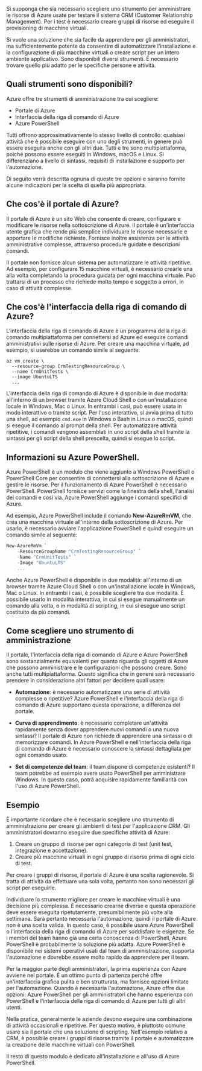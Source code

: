 Si supponga che sia necessario scegliere uno strumento per amministrare le risorse di Azure usate per testare il sistema CRM (Customer Relationship Management). Per i test è necessario creare gruppi di risorse ed eseguire il provisioning di macchine virtuali.

Si vuole una soluzione che sia facile da apprendere per gli amministratori, ma sufficientemente potente da consentire di automatizzare l'installazione e la configurazione di più macchine virtuali o creare script per un intero ambiente applicativo. Sono disponibili diversi strumenti. È necessario trovare quello più adatto per le specifiche persone e attività.

## <a name="what-tools-are-available"></a>Quali strumenti sono disponibili?
Azure offre tre strumenti di amministrazione tra cui scegliere:

- Portale di Azure
- Interfaccia della riga di comando di Azure
- Azure PowerShell

Tutti offrono approssimativamente lo stesso livello di controllo: qualsiasi attività che è possibile eseguire con uno degli strumenti, in genere può essere eseguita anche con gli altri due. Tutti e tre sono multipiattaforma, poiché possono essere eseguiti in Windows, macOS e Linux. Si differenziano a livello di sintassi, requisiti di installazione e supporto per l'automazione.

Di seguito verrà descritta ognuna di queste tre opzioni e saranno fornite alcune indicazioni per la scelta di quella più appropriata. 

## <a name="what-is-the-azure-portal"></a>Che cos'è il portale di Azure?
Il portale di Azure è un sito Web che consente di creare, configurare e modificare le risorse nella sottoscrizione di Azure. Il portale è un'interfaccia utente grafica che rende più semplice individuare le risorse necessarie e apportare le modifiche richieste. Fornisce inoltre assistenza per le attività amministrative complesse, attraverso procedure guidate e descrizioni comandi.

Il portale non fornisce alcun sistema per automatizzare le attività ripetitive. Ad esempio, per configurare 15 macchine virtuali, è necessario crearle una alla volta completando la procedura guidata per ogni macchina virtuale. Può trattarsi di un processo che richiede molto tempo e soggetto a errori, in caso di attività complesse. 

## <a name="what-is-the-azure-cli"></a>Che cos'è l'interfaccia della riga di comando di Azure?
L'interfaccia della riga di comando di Azure è un programma della riga di comando multipiattaforma per connettersi ad Azure ed eseguire comandi amministrativi sulle risorse di Azure. Per creare una macchina virtuale, ad esempio, si userebbe un comando simile al seguente:

```azurecli
az vm create \
  --resource-group CrmTestingResourceGroup \
  --name CrmUnitTests \
  --image UbuntuLTS
  ...
```

L'interfaccia della riga di comando di Azure è disponibile in due modalità: all'interno di un browser tramite Azure Cloud Shell o con un'installazione locale in Windows, Mac o Linux. In entrambi i casi, può essere usata in modo interattivo o tramite script. Per l'uso interattivo, si avvia prima di tutto una shell, ad esempio `cmd.exe` in Windows o Bash in Linux o macOS, quindi si esegue il comando al prompt della shell. Per automatizzare attività ripetitive, i comandi vengono assemblati in uno script della shell tramite la sintassi per gli script della shell prescelta, quindi si esegue lo script.

## <a name="what-is-azure-powershell"></a>Informazioni su Azure PowerShell.
Azure PowerShell è un modulo che viene aggiunto a Windows PowerShell o PowerShell Core per consentire di connettersi alla sottoscrizione di Azure e gestire le risorse. Per il funzionamento di Azure PowerShell è necessario PowerShell. PowerShell fornisce servizi come la finestra della shell, l'analisi dei comandi e così via. Azure PowerShell aggiunge i comandi specifici di Azure.

Ad esempio, Azure PowerShell include il comando **New-AzureRmVM**, che crea una macchina virtuale all'interno della sottoscrizione di Azure. Per usarlo, è necessario avviare l'applicazione PowerShell e quindi eseguire un comando simile al seguente:

```powershell
New-AzureRmVm `
    -ResourceGroupName "CrmTestingResourceGroup" `
    -Name "CrmUnitTests" `
    -Image "UbuntuLTS"
    ...
```

Anche Azure PowerShell è disponibile in due modalità: all'interno di un browser tramite Azure Cloud Shell o con un'installazione locale in Windows, Mac o Linux. In entrambi i casi, è possibile scegliere tra due modalità. È possibile usarlo in modalità interattiva, in cui si esegue manualmente un comando alla volta, o in modalità di scripting, in cui si esegue uno script costituito da più comandi.

## <a name="how-to-choose-an-administrative-tool"></a>Come scegliere uno strumento di amministrazione
Il portale, l'interfaccia della riga di comando di Azure e Azure PowerShell sono sostanzialmente equivalenti per quanto riguarda gli oggetti di Azure che possono amministrare e le configurazioni che possono creare. Sono anche tutti multipiattaforma. Questo significa che in genere sarà necessario prendere in considerazione altri fattori per decidere quali usare:

- **Automazione**: è necessario automatizzare una serie di attività complesse o ripetitive? Azure PowerShell e l'interfaccia della riga di comando di Azure supportano questa operazione, a differenza del portale.

- **Curva di apprendimento**: è necessario completare un'attività rapidamente senza dover apprendere nuovi comandi o una nuova sintassi? Il portale di Azure non richiede di apprendere una sintassi o di memorizzare comandi. In Azure PowerShell e nell'interfaccia della riga di comando di Azure è necessario conoscere la sintassi dettagliata per ogni comando usato.

- **Set di competenze del team**: il team dispone di competenze esistenti? Il team potrebbe ad esempio avere usato PowerShell per amministrare Windows. In questo caso, potrà acquisire rapidamente familiarità con l'uso di Azure PowerShell.

## <a name="example"></a>Esempio
È importante ricordare che è necessario scegliere uno strumento di amministrazione per creare gli ambienti di test per l'applicazione CRM. Gli amministratori dovranno eseguire due specifiche attività di Azure:

1. Creare un gruppo di risorse per ogni categoria di test (unit test, integrazione e accettazione).
2. Creare più macchine virtuali in ogni gruppo di risorse prima di ogni ciclo di test.

Per creare i gruppi di risorse, il portale di Azure è una scelta ragionevole. Si tratta di attività da effettuare una sola volta, pertanto non sono necessari gli script per eseguirle.

Individuare lo strumento migliore per creare le macchine virtuali è una decisione più complessa. È necessario crearne diverse e questa operazione deve essere eseguita ripetutamente, presumibilmente più volte alla settimana. Sarà pertanto necessaria l'automazione, quindi il portale di Azure non è una scelta valida. In questo caso, è possibile usare Azure PowerShell o l'interfaccia della riga di comando di Azure per soddisfare le esigenze. Se i membri del team hanno già una certa conoscenza di PowerShell, Azure PowerShell è probabilmente la soluzione più adatta. Azure PowerShell è disponibile nei sistemi operativi usati dal team di amministrazione, supporta l'automazione e dovrebbe essere molto rapido da apprendere per il team.

Per la maggior parte degli amministratori, la prima esperienza con Azure avviene nel portale. È un ottimo punto di partenza perché offre un'interfaccia grafica pulita e ben strutturata, ma fornisce opzioni limitate per l'automazione. Quando è necessaria l'automazione, Azure offre due opzioni: Azure PowerShell per gli amministratori che hanno esperienza con PowerShell e l'interfaccia della riga di comando di Azure per tutti gli altri utenti.

Nella pratica, generalmente le aziende devono eseguire una combinazione di attività occasionali e ripetitive. Per questo motivo, è piuttosto comune usare sia il portale che una soluzione di scripting. Nell'esempio relativo a CRM, è possibile creare i gruppi di risorse tramite il portale e automatizzare la creazione delle macchine virtuali con PowerShell.

Il resto di questo modulo è dedicato all'installazione e all'uso di Azure PowerShell.
